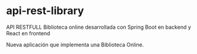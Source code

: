 # api-rest-library
API RESTFULL Biblioteca online desarrollada con Spring Boot en backend y React en frontend

Nueva aplicación que implementa una Biblioteca Online.

